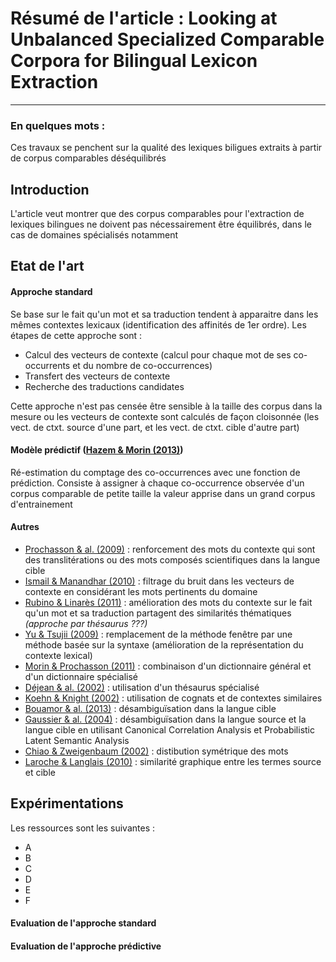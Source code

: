 # Résumé de l'article : Looking at Unbalanced Specialized Comparable Corpora for Bilingual Lexicon Extraction
---------

### En quelques mots : 
Ces travaux se penchent sur la qualité des lexiques biligues extraits à partir de corpus comparables déséquilibrés


## Introduction
L'article veut montrer que des corpus comparables pour l'extraction de lexiques bilingues ne doivent pas nécessairement être équilibrés, dans le cas de domaines spécialisés notamment



## Etat de l'art

#### Approche standard
Se base sur le fait qu'un mot et sa traduction tendent à apparaitre dans les mêmes contextes lexicaux (identification des affinités de 1er ordre). Les étapes de cette approche sont :
* Calcul des vecteurs de contexte (calcul pour chaque mot de ses co-occurrents et du nombre de co-occurrences)
* Transfert des vecteurs de contexte
* Recherche des traductions candidates

Cette approche n'est pas censée être sensible à la taille des corpus dans la mesure ou les vecteurs de contexte sont calculés de façon cloisonnée (les vect. de ctxt. source d'une part, et les vect. de ctxt. cible d'autre part)


#### Modèle prédictif ([Hazem & Morin (2013)](http://www.aclweb.org/anthology/I13-1196))

Ré-estimation du comptage des co-occurrences avec une fonction de prédiction. Consiste à assigner à chaque co-occurrence observée d'un corpus comparable de petite taille la valeur apprise dans un grand corpus d'entrainement



#### Autres
* [Prochasson & al. (2009)]() : renforcement des mots du contexte qui sont des translitérations ou des mots composés scientifiques dans la langue cible
* [Ismail & Manandhar (2010)]() : filtrage du bruit dans les vecteurs de contexte en considérant les mots pertinents du domaine
* [Rubino & Linarès (2011)]() : amélioration des mots du contexte sur le fait qu'un mot et sa traduction partagent des similarités thématiques _(approche par thésaurus ???)_
* [Yu & Tsujii (2009)]() : remplacement de la méthode fenêtre par une méthode basée sur la syntaxe (amélioration de la représentation du contexte lexical)
* [Morin & Prochasson (2011)]() : combinaison d'un dictionnaire général et d'un dictionnaire spécialisé
* [Déjean & al. (2002)]() : utilisation d'un thésaurus spécialisé
* [Koehn & Knight (2002)]() : utilisation de cognats et de contextes similaires
* [Bouamor & al. (2013)]() : désambiguïsation dans la langue cible
* [Gaussier & al. (2004)]() : désambiguïsation dans la langue source et la langue cible en utilisant Canonical Correlation Analysis et Probabilistic Latent Semantic Analysis
* [Chiao & Zweigenbaum (2002)]() : distibution symétrique des mots
* [Laroche & Langlais (2010)]() : similarité graphique entre les termes source et cible




## Expérimentations 
Les ressources sont les suivantes :
* A
* B
* C
* D
* E
* F


#### Evaluation de l'approche standard


#### Evaluation de l'approche prédictive





